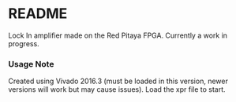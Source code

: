 # README #

Lock In amplifier made on the Red Pitaya FPGA. Currently a work in progress.

### Usage Note ###

Created using Vivado 2016.3 (must be loaded in this version, newer versions will work but may cause issues). Load the xpr file to start.